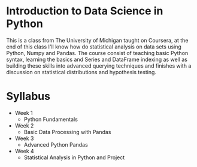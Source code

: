 # Introduction to Data Science in Python
This is a class from The University of Michigan taught on Coursera, at the end of this class I'll know how do statistical analysis on data sets using Python, Numpy and Pandas. The course consist of teaching basic Python syntax, learning the basics and Series and DataFrame indexing as well as building these skills into advanced querying techniques and finishes with a discussion on statistical distributions and hypothesis testing.

# Syllabus

* Week 1
    - Python Fundamentals
* Week 2
    - Basic Data Processing with Pandas
* Week 3
    - Advanced Python Pandas
* Week 4
    - Statistical Analysis in Python and Project
